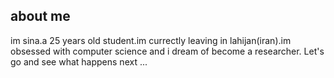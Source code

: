 ## about me
im sina.a 25 years old student.im currectly leaving in lahijan(iran).im obsessed with computer science and i dream of  become a researcher.
Let's go and see what happens next ...

